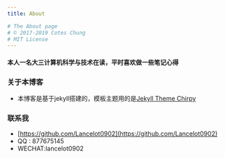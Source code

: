 ```yaml
---
title: About

# The About page
# © 2017-2019 Cotes Chung
# MIT License
---
```


#### 本人一名大三计算机科学与技术在读，平时喜欢做一些笔记心得
### 关于本博客
* 本博客是基于jekyll搭建的，模板主题用的是[Jekyll Theme Chirpy](https://github.com/cotes2020/jekyll-theme-chirpy)

### 联系我
* [https://github.com/Lancelot0902](https://github.com/Lancelot0902)
* QQ : 877675145
* WECHAT:lancelot0902